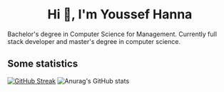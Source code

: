 <h1 align="center">Hi 👋, I'm Youssef Hanna</h1>

Bachelor's degree in Computer Science for Management.
Currently full stack developer and master's degree in computer science. 

## Some statistics

[![GitHub Streak](https://streak-stats.demolab.com?user=mussida&theme=dark)](https://git.io/streak-stats)
![Anurag's GitHub stats](https://github-readme-stats.vercel.app/api?username=mussida&theme=dark&show_icons=true)


